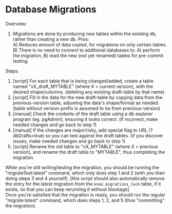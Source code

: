 # Database Migrations

Overview:
1) Migrations are done by producing new tables within the existing db, rather than creating a new db. Pros:  
	A) Reduces amount of data copied, for migrations on only certain tables.  
	B) There is no need to connect to additional databases to: A) perform the migration, B) read the new (not yet renamed) tables for pre-commit testing.

Steps:
1) [script] For each table that is being changed/added, create a table named "vX_draft_MYTABLE" (where X = current version), with the desired shape/columns. (deleting any existing draft-table by that name)
2) [script] Fill in the data for the new draft-table by copying data from the previous-version table, adjusting the data's shape/format as needed. (table without version-prefix is assumed to be from previous-version)
3) [manual] Check the contents of the draft table using a db explorer program (eg. pgAdmin), ensuring it looks correct. (if incorrect, make needed changes and go back to step 1)
4) [manual] If the changes are major/risky, add special flag to URL (?dbDrafts=true) so you can test against the draft tables. (if you discover issues, make needed changes and go back to step 1)
5) [script] Rename the old table to "vX_MYTABLE" (where X = previous version), and rename the draft table to "MYTABLE", thus completing the migration.

While you're still writing/testing the migration, you should be running the "migrateTest:latest" command, which only does step 1 and 2 (with you then doing steps 3 and 4 yourself). [this script should also automatically remove the entry for the latest migration from the `knex_migrations_lock` table, if it exists, so that you can keep rerunning it without blockage]  
Once you're satisfied that the migration is ready, you should run the regular "migrate:latest" command, which does steps 1, 2, and 5 (thus "committing" the migration).